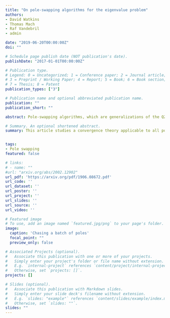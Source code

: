 ```yaml
---
title: "On pole-swapping algorithms for the eigenvalue problem"
authors:
- David Watkins
- Thomas Mach
- Raf Vandebril
- admin

date: "2019-06-20T00:00:00Z"
doi: ""

# Schedule page publish date (NOT publication's date).
publishDate: "2017-01-01T00:00:00Z"

# Publication type.
# Legend: 0 = Uncategorized; 1 = Conference paper; 2 = Journal article;
# 3 = Preprint / Working Paper; 4 = Report; 5 = Book; 6 = Book section;
# 7 = Thesis; 8 = Patent
publication_types: ["3"]

# Publication name and optional abbreviated publication name.
publication: ""
publication_short: ""

abstract: Pole-swapping algorithms, which are generalizations of the QZ algorithm for the generalized eigenvalue problem, are studied. A new modular (and therefore more flexible) convergence theory that applies to all pole-swapping algorithms is developed. A key component of all such algorithms is a procedure that swaps two adjacent eigenvalues in a triangular pencil. An improved swapping routine is developed, and its superiority over existing methods is demonstrated by a backward error analysis and numerical tests. The modularity of the new convergence theory and the generality of the pole-swapping approach shed new light on bi-directional chasing algorithms, optimally packed shifts, and bulge pencils, and allow the design of novel algorithms.

# Summary. An optional shortened abstract.
summary: This article studies a convergence theory applicable to all pole-swapping methods. It proposes a backward stable algorithm to compute a pole swap in finite precision.


tags:
- Pole swapping
featured: false

# links:
# - name: ""
#url: "arxiv.org/abs/2002.12902"
url_pdf: 'https://arxiv.org/pdf/1906.08672.pdf'
url_code: ''
url_dataset: ''
url_poster: ''
url_project: ''
url_slides: ''
url_source: ''
url_video: ''

# Featured image
# To use, add an image named `featured.jpg/png` to your page's folder. 
image:
  caption: 'Chasing a batch of poles'
  focal_point: ""
  preview_only: false

# Associated Projects (optional).
#   Associate this publication with one or more of your projects.
#   Simply enter your project's folder or file name without extension.
#   E.g. `internal-project` references `content/project/internal-project/index.md`.
#   Otherwise, set `projects: []`.
projects: []

# Slides (optional).
#   Associate this publication with Markdown slides.
#   Simply enter your slide deck's filename without extension.
#   E.g. `slides: "example"` references `content/slides/example/index.md`.
#   Otherwise, set `slides: ""`.
slides: ""
---
```


